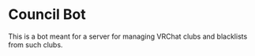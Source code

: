 # Council Bot

This is a bot meant for a server for managing VRChat clubs and blacklists from such clubs.
